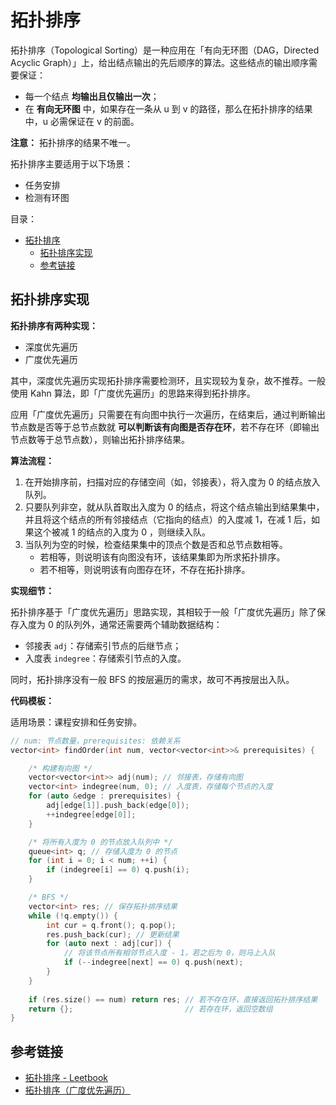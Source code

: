# 拓扑排序

拓扑排序（Topological Sorting）是一种应用在「有向无环图（DAG，Directed Acyclic Graph）」上，给出结点输出的先后顺序的算法。这些结点的输出顺序需要保证：

* 每一个结点 **均输出且仅输出一次**；
* 在 **有向无环图** 中，如果存在一条从 u 到 v 的路径，那么在拓扑排序的结果中，u 必需保证在 v 的前面。

**注意：** 拓扑排序的结果不唯一。

拓扑排序主要适用于以下场景：

* 任务安排
* 检测有环图

目录：

- [拓扑排序](#拓扑排序)
  - [拓扑排序实现](#拓扑排序实现)
  - [参考链接](#参考链接)

## 拓扑排序实现

**拓扑排序有两种实现：**

* 深度优先遍历
* 广度优先遍历

其中，深度优先遍历实现拓扑排序需要检测环，且实现较为复杂，故不推荐。一般使用 Kahn 算法，即「广度优先遍历」的思路来得到拓扑排序。

应用「广度优先遍历」只需要在有向图中执行一次遍历，在结束后，通过判断输出节点数是否等于总节点数就 **可以判断该有向图是否存在环**，若不存在环（即输出节点数等于总节点数），则输出拓扑排序结果。

**算法流程：**

1. 在开始排序前，扫描对应的存储空间（如，邻接表），将入度为 0 的结点放入队列。
2. 只要队列非空，就从队首取出入度为 0 的结点，将这个结点输出到结果集中，并且将这个结点的所有邻接结点（它指向的结点）的入度减 1，在减 1 后，如果这个被减 1 的结点的入度为 0 ，则继续入队。
3. 当队列为空的时候，检查结果集中的顶点个数是否和总节点数相等。
   * 若相等，则说明该有向图没有环，该结果集即为所求拓扑排序。
   * 若不相等，则说明该有向图存在环，不存在拓扑排序。

**实现细节：**

拓扑排序基于「广度优先遍历」思路实现，其相较于一般「广度优先遍历」除了保存入度为 0 的队列外，通常还需要两个辅助数据结构：

* 邻接表 `adj`：存储索引节点的后继节点；
* 入度表 `indegree`：存储索引节点的入度。

同时，拓扑排序没有一般 BFS 的按层遍历的需求，故可不再按层出入队。

**代码模板：**

适用场景：课程安排和任务安排。

```C++
// num: 节点数量，prerequisites: 依赖关系
vector<int> findOrder(int num, vector<vector<int>>& prerequisites) {

    /* 构建有向图 */
    vector<vector<int>> adj(num); // 邻接表，存储有向图
    vector<int> indegree(num, 0); // 入度表，存储每个节点的入度
    for (auto &edge : prerequisites) {
        adj[edge[1]].push_back(edge[0]);
        ++indegree[edge[0]];
    }

    /* 将所有入度为 0 的节点放入队列中 */
    queue<int> q; // 存储入度为 0 的节点
    for (int i = 0; i < num; ++i) {
        if (indegree[i] == 0) q.push(i);
    }

    /* BFS */
    vector<int> res; // 保存拓扑排序结果
    while (!q.empty()) {
        int cur = q.front(); q.pop();
        res.push_back(cur); // 更新结果
        for (auto next : adj[cur]) {
            // 将该节点所有相邻节点入度 - 1，若之后为 0，则马上入队
            if (--indegree[next] == 0) q.push(next);
        }
    }
    
    if (res.size() == num) return res; // 若不存在环，直接返回拓扑排序结果
    return {};                         // 若存在环，返回空数组
}
```

## 参考链接

* [拓扑排序 - Leetbook](https://leetcode-cn.com/leetbook/read/bfs/ekxx87/)
* [拓扑排序（广度优先遍历）](https://leetcode-cn.com/problems/course-schedule-ii/solution/tuo-bu-pai-xu-shen-du-you-xian-bian-li-python-dai-/)
